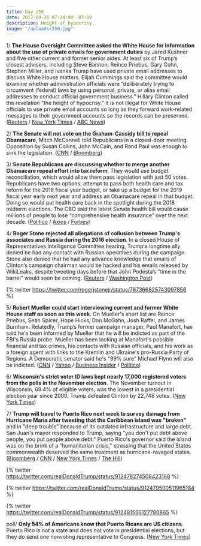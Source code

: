 ```yaml
---
title: Day 250
date: 2017-09-26 07:24:00 -07:00
description: Height of hypocrisy.
image: "/uploads/250.jpg"
---
```


1/ **The House Oversight Committee asked the White House for information about the use of private emails for government duties** by Jared Kushner and five other current and former senior aides. At least six of Trump’s closest advisers, including Steve Bannon, Reince Priebus, Gary Cohn, Stephen Miller, and Ivanka Trump have used private email addresses to discuss White House matters. Elijah Cummings said the committee would examine whether administration officials were “deliberately trying to circumvent (federal) laws by using personal, private, or alias email addresses to conduct official government business.” Hillary Clinton called the revelation "the height of hypocrisy." It is not illegal for White House officials to use private email accounts so long as they forward work-related messages to their government accounts so the records can be preserved. ([Reuters](https://www.reuters.com/article/us-usa-trump-emails/house-panel-probing-private-email-use-by-white-house-aides-idUSKCN1C101M) / [New York Times](https://www.nytimes.com/2017/09/25/us/politics/private-email-trump-kushner-bannon.html) / [ABC News](http://abcnews.go.com/Politics/hillary-clinton-slams-trump-admin-private-emails-height/story?id=50094787))

2/ **The Senate will not vote on the Graham-Cassidy bill to repeal Obamacare**, Mitch McConnell told Republicans in a closed-door meeting. Opposition by Susan Collins, John McCain, and Rand Paul was enough to sink the legislation. ([CNN](http://www.cnn.com/2017/09/26/politics/health-care-republican-senate-vote/index.html) / [Bloomberg](https://www.bloomberg.com/news/articles/2017-09-26/senate-gop-drops-obamacare-repeal-effort-for-lack-of-support))

3/ **Senate Republicans are discussing whether to merge another Obamacare repeal effort into tax reform**. They would use budget reconciliation, which would allow them pass legislation with just 50 votes. Republicans have two options: attempt to pass both health care and tax reform for the 2018 fiscal year budget, or take up a budget for the 2019 fiscal year early next year and address an Obamacare repeal in that budget. Doing so would put health care back in the spotlight during the 2018 midterm elections. The CBO said the latest Senate health bill would cause millions of people to lose “comprehensive health insurance” over the next decade. ([Politico](http://www.politico.com/story/2017/09/25/obamacare-repeal-republicans-budget-243125) / [Axios](https://www.axios.com/some-republicans-want-to-combine-tax-and-health-care-in-18-budget-2489571972.html) / [Forbes](https://www.forbes.com/sites/brucejapsen/2017/09/25/cbo-graham-cassidy-trumpcare-bill-reduce-coverage-for-millions/#417b5ce97966))

4/ **Roger Stone rejected all allegations of collusion between Trump's associates and Russia during the 2016 election**. In a closed House of Representatives Intelligence Committee hearing, Trump's longtime ally denied he had any contact with Russian operatives during the campaign. Stone also denied that he had any advance knowledge that emails of Clinton’s campaign chairman would be hacked and his emails released by WikiLeaks, despite tweeting days before that John Podesta’s “time in the barrel” would soon be coming. ([Reuters](https://www.reuters.com/article/us-usa-trump-russia-stone/trump-ally-stone-flatly-rejects-allegations-of-russia-collusion-idUSKCN1C103S) / [Washington Post](https://www.washingtonpost.com/powerpost/roger-stone-plans-to-deny-collusion-evidence-of-russia-hacking-to-congress/2017/09/25/e0c0f074-a24f-11e7-b14f-f41773cd5a14_story.html))

{% twitter https://twitter.com/rogerjstonejr/status/767366825743097856 %}

5/ **Robert Mueller could start interviewing current and former White House staff as soon as this week**. On Mueller's short list are Reince Priebus, Sean Spicer, Hope Hicks, Don McGahn, Josh Raffel, and James Burnham. Relatedly, Trump’s former campaign manager, Paul Manafort, has said he's been informed by Mueller that he will be indicted as part of the FBI's Russia probe. Mueller has been looking at Manafort's possible financial and tax crimes, his contacts with Russian officials, and his work as a foreign agent with links to the Kremlin and Ukraine's pro-Russia Party of Regions. A Democratic senator said he's "99% sure" Michael Flynn will also be indicted. ([CNN](http://www.cnn.com/2017/09/26/politics/white-house-special-counsel-robert-mueller/index.html?adkey=bn) / [Yahoo](https://www.yahoo.com/news/roger-stone-manaforts-mood-amazingly-good-despite-coming-indictment-223127822.html) / [Business Insider](http://www.businessinsider.com/roger-stone-manafort-confirmed-that-muellers-team-plans-to-indict-him-2017-9) / [Politico](http://www.politico.com/story/2017/09/26/indictments-michael-flynn-paul-manafort-richard-blumenthal-says-243158))

6/ **Wisconsin's strict voter ID laws kept nearly 17,000 registered voters from the polls in the November election**. The November turnout in Wisconsin, 69.4% of eligible voters, was the lowest in a presidential election year since 2000. Trump defeated Clinton by 22,748 votes. ([New York Times](https://www.nytimes.com/2017/09/25/us/wisconsin-voters.html))

7/ **Trump will travel to Puerto Rico next week to survey damage from Hurricane Maria after tweeting that the Caribbean island was "broken"** and in "deep trouble" because of its outdated infrastructure and large debt. San Juan's mayor responded to Trump, saying "you don't put debt above people, you put people above debt." Puerto Rico's governor said the island was on the brink of a “humanitarian crisis," stressing that the United States commonwealth deserved the same treatment as hurricane-ravaged states. ([Bloomberg](https://www.bloomberg.com/news/articles/2017-09-26/trump-says-he-will-survey-puerto-rico-storm-damage-next-tuesday) / [CNN](http://www.cnn.com/2017/09/26/politics/san-juan-mayor-puerto-rico-cnntv/) / [New York Times](https://www.nytimes.com/2017/09/25/us/puerto-rico-maria-fema-disaster-.html?_r=0) / [The Hill](http://thehill.com/homenews/administration/352388-trump-puerto-rico-is-in-deep-trouble-after-hurricane-destruction))

{% twitter https://twitter.com/realDonaldTrump/status/912478274508423168 %}

{% twitter https://twitter.com/realDonaldTrump/status/912479500511965184 %}

{% twitter https://twitter.com/realDonaldTrump/status/912481556127780865 %}

poll/ **Only 54% of Americans know that Puerto Ricans are US citizens**. Puerto Rico is not a state and does not vote in presidential elections, but they do send one nonvoting representative to Congress. ([New York Times](https://www.nytimes.com/2017/09/26/upshot/nearly-half-of-americans-dont-know-people-in-puerto-ricoans-are-fellow-citizens.html))
